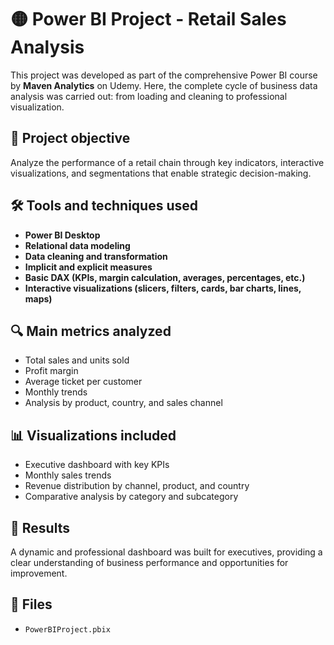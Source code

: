 # 🟡 Power BI Project - Retail Sales Analysis

This project was developed as part of the comprehensive Power BI course by **Maven Analytics** on Udemy. Here, the complete cycle of business data analysis was carried out: from loading and cleaning to professional visualization.

## 📌 Project objective

Analyze the performance of a retail chain through key indicators, interactive visualizations, and segmentations that enable strategic decision-making.

## 🛠️ Tools and techniques used

- **Power BI Desktop**
- **Relational data modeling**
- **Data cleaning and transformation**
- **Implicit and explicit measures**
- **Basic DAX (KPIs, margin calculation, averages, percentages, etc.)**
- **Interactive visualizations (slicers, filters, cards, bar charts, lines, maps)**

## 🔍 Main metrics analyzed

- Total sales and units sold
- Profit margin
- Average ticket per customer
- Monthly trends
- Analysis by product, country, and sales channel

## 📊 Visualizations included

- Executive dashboard with key KPIs
- Monthly sales trends
- Revenue distribution by channel, product, and country
- Comparative analysis by category and subcategory

## 🎯 Results

A dynamic and professional dashboard was built for executives, providing a clear understanding of business performance and opportunities for improvement.

## 📂 Files

- `PowerBIProject.pbix`
